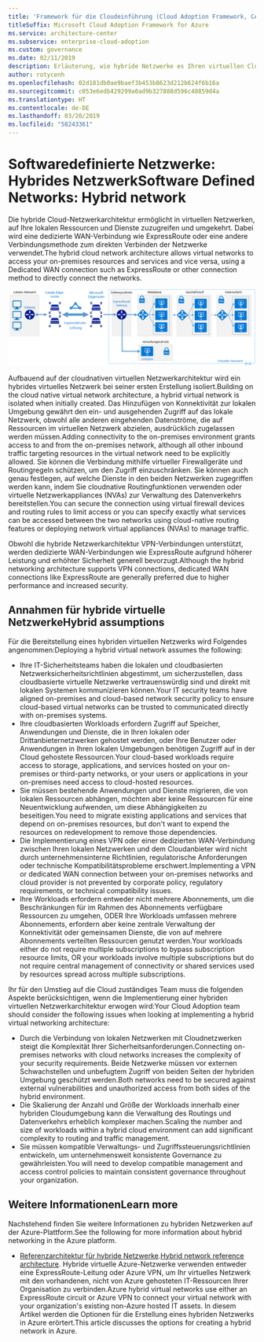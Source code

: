 ```yaml
---
title: 'Framework für die Cloudeinführung (Cloud Adoption Framework, CAF): Softwaredefinierte Netzwerke – Hybrides Netzwerk'
titleSuffix: Microsoft Cloud Adoption Framework for Azure
ms.service: architecture-center
ms.subservice: enterprise-cloud-adoption
ms.custom: governance
ms.date: 02/11/2019
description: Erläuterung, wie hybride Netzwerke es Ihren virtuellen Cloudnetzwerken ermöglichen, sich mit lokalen Ressourcen zu verbinden
author: rotycenh
ms.openlocfilehash: 02d181db0ae9baef3b453b8623d212b624f6b16a
ms.sourcegitcommit: c053e6edb429299a0ad9b327888d596c48859d4a
ms.translationtype: HT
ms.contentlocale: de-DE
ms.lasthandoff: 03/20/2019
ms.locfileid: "58243361"
---
```

# <a name="software-defined-networks-hybrid-network"></a><span data-ttu-id="dc33b-103">Softwaredefinierte Netzwerke: Hybrides Netzwerk</span><span class="sxs-lookup"><span data-stu-id="dc33b-103">Software Defined Networks: Hybrid network</span></span>

<span data-ttu-id="dc33b-104">Die hybride Cloud-Netzwerkarchitektur ermöglicht in virtuellen Netzwerken, auf Ihre lokalen Ressourcen und Dienste zuzugreifen und umgekehrt. Dabei wird eine dedizierte WAN-Verbindung wie ExpressRoute oder eine andere Verbindungsmethode zum direkten Verbinden der Netzwerke verwendet.</span><span class="sxs-lookup"><span data-stu-id="dc33b-104">The hybrid cloud network architecture allows virtual networks to access your on-premises resources and services and vice versa, using a Dedicated WAN connection such as ExpressRoute or other connection method to directly connect the networks.</span></span>

![Hybrides Netzwerk](../../../reference-architectures/hybrid-networking/images/expressroute.png)

<span data-ttu-id="dc33b-106">Aufbauend auf der cloudnativen virtuellen Netzwerkarchitektur wird ein hybrides virtuelles Netzwerk bei seiner ersten Erstellung isoliert.</span><span class="sxs-lookup"><span data-stu-id="dc33b-106">Building on the cloud native virtual network architecture, a hybrid virtual network is isolated when initially created.</span></span> <span data-ttu-id="dc33b-107">Das Hinzufügen von Konnektivität zur lokalen Umgebung gewährt den ein- und ausgehenden Zugriff auf das lokale Netzwerk, obwohl alle anderen eingehenden Datenströme, die auf Ressourcen im virtuellen Netzwerk abzielen, ausdrücklich zugelassen werden müssen.</span><span class="sxs-lookup"><span data-stu-id="dc33b-107">Adding connectivity to the on-premises environment grants access to and from the on-premises network, although all other inbound traffic targeting resources in the virtual network need to be explicitly allowed.</span></span> <span data-ttu-id="dc33b-108">Sie können die Verbindung mithilfe virtueller Firewallgeräte und Routingregeln schützen, um den Zugriff einzuschränken. Sie können auch genau festlegen, auf welche Dienste in den beiden Netzwerken zugegriffen werden kann, indem Sie cloudnative Routingfunktionen verwenden oder virtuelle Netzwerkappliances (NVAs) zur Verwaltung des Datenverkehrs bereitstellen.</span><span class="sxs-lookup"><span data-stu-id="dc33b-108">You can secure the connection using virtual firewall devices and routing rules to limit access or you can specify exactly what services can be accessed between the two networks using cloud-native routing features or deploying network virtual appliances (NVAs) to manage traffic.</span></span>

<span data-ttu-id="dc33b-109">Obwohl die hybride Netzwerkarchitektur VPN-Verbindungen unterstützt, werden dedizierte WAN-Verbindungen wie ExpressRoute aufgrund höherer Leistung und erhöhter Sicherheit generell bevorzugt.</span><span class="sxs-lookup"><span data-stu-id="dc33b-109">Although the hybrid networking architecture supports VPN connections, dedicated WAN connections like ExpressRoute are generally preferred due to higher performance and increased security.</span></span>

## <a name="hybrid-assumptions"></a><span data-ttu-id="dc33b-110">Annahmen für hybride virtuelle Netzwerke</span><span class="sxs-lookup"><span data-stu-id="dc33b-110">Hybrid assumptions</span></span>

<span data-ttu-id="dc33b-111">Für die Bereitstellung eines hybriden virtuellen Netzwerks wird Folgendes angenommen:</span><span class="sxs-lookup"><span data-stu-id="dc33b-111">Deploying a hybrid virtual network assumes the following:</span></span>

- <span data-ttu-id="dc33b-112">Ihre IT-Sicherheitsteams haben die lokalen und cloudbasierten Netzwerksicherheitsrichtlinien abgestimmt, um sicherzustellen, dass cloudbasierte virtuelle Netzwerke vertrauenswürdig sind und direkt mit lokalen Systemen kommunizieren können.</span><span class="sxs-lookup"><span data-stu-id="dc33b-112">Your IT security teams have aligned on-premises and cloud-based network security policy to ensure cloud-based virtual networks can be trusted to communicated directly with on-premises systems.</span></span>
- <span data-ttu-id="dc33b-113">Ihre cloudbasierten Workloads erfordern Zugriff auf Speicher, Anwendungen und Dienste, die in Ihren lokalen oder Drittanbieternetzwerken gehostet werden, oder Ihre Benutzer oder Anwendungen in Ihren lokalen Umgebungen benötigen Zugriff auf in der Cloud gehostete Ressourcen.</span><span class="sxs-lookup"><span data-stu-id="dc33b-113">Your cloud-based workloads require access to storage, applications, and services hosted on your on-premises or third-party networks, or your users or applications in your on-premises need access to cloud-hosted resources.</span></span>
- <span data-ttu-id="dc33b-114">Sie müssen bestehende Anwendungen und Dienste migrieren, die von lokalen Ressourcen abhängen, möchten aber keine Ressourcen für eine Neuentwicklung aufwenden, um diese Abhängigkeiten zu beseitigen.</span><span class="sxs-lookup"><span data-stu-id="dc33b-114">You need to migrate existing applications and services that depend on on-premises resources, but don't want to expend the resources on redevelopment to remove those dependencies.</span></span>
- <span data-ttu-id="dc33b-115">Die Implementierung eines VPN oder einer dedizierten WAN-Verbindung zwischen Ihren lokalen Netzwerken und dem Cloudanbieter wird nicht durch unternehmensinterne Richtlinien, regulatorische Anforderungen oder technische Kompatibilitätsprobleme erschwert.</span><span class="sxs-lookup"><span data-stu-id="dc33b-115">Implementing a VPN or dedicated WAN connection between your on-premises networks and cloud provider is not prevented by corporate policy, regulatory requirements, or technical compatibility issues.</span></span>
- <span data-ttu-id="dc33b-116">Ihre Workloads erfordern entweder nicht mehrere Abonnements, um die Beschränkungen für im Rahmen des Abonnements verfügbare Ressourcen zu umgehen, ODER Ihre Workloads umfassen mehrere Abonnements, erfordern aber keine zentrale Verwaltung der Konnektivität oder gemeinsamen Dienste, die von auf mehrere Abonnements verteilten Ressourcen genutzt werden.</span><span class="sxs-lookup"><span data-stu-id="dc33b-116">Your workloads either do not require multiple subscriptions to bypass subscription resource limits, OR your workloads involve multiple subscriptions but do not require central management of connectivity or shared services used by resources spread across multiple subscriptions.</span></span>

<span data-ttu-id="dc33b-117">Ihr für den Umstieg auf die Cloud zuständiges Team muss die folgenden Aspekte berücksichtigen, wenn die Implementierung einer hybriden virtuellen Netzwerkarchitektur erwogen wird:</span><span class="sxs-lookup"><span data-stu-id="dc33b-117">Your Cloud Adoption team should consider the following issues when looking at implementing a hybrid virtual networking architecture:</span></span>

- <span data-ttu-id="dc33b-118">Durch die Verbindung von lokalen Netzwerken mit Cloudnetzwerken steigt die Komplexität Ihrer Sicherheitsanforderungen.</span><span class="sxs-lookup"><span data-stu-id="dc33b-118">Connecting on-premises networks with cloud networks increases the complexity of your security requirements.</span></span> <span data-ttu-id="dc33b-119">Beide Netzwerke müssen vor externen Schwachstellen und unbefugtem Zugriff von beiden Seiten der hybriden Umgebung geschützt werden.</span><span class="sxs-lookup"><span data-stu-id="dc33b-119">Both networks need to be secured against external vulnerabilities and unauthorized access from both sides of the hybrid environment.</span></span>
- <span data-ttu-id="dc33b-120">Die Skalierung der Anzahl und Größe der Workloads innerhalb einer hybriden Cloudumgebung kann die Verwaltung des Routings und Datenverkehrs erheblich komplexer machen.</span><span class="sxs-lookup"><span data-stu-id="dc33b-120">Scaling the number and size of workloads within a hybrid cloud environment can add significant complexity to routing and traffic management.</span></span>
- <span data-ttu-id="dc33b-121">Sie müssen kompatible Verwaltungs- und Zugriffssteuerungsrichtlinien entwickeln, um unternehmensweit konsistente Governance zu gewährleisten.</span><span class="sxs-lookup"><span data-stu-id="dc33b-121">You will need to develop compatible management and access control policies to maintain consistent governance throughout your organization.</span></span>

## <a name="learn-more"></a><span data-ttu-id="dc33b-122">Weitere Informationen</span><span class="sxs-lookup"><span data-stu-id="dc33b-122">Learn more</span></span>

<span data-ttu-id="dc33b-123">Nachstehend finden Sie weitere Informationen zu hybriden Netzwerken auf der Azure-Plattform.</span><span class="sxs-lookup"><span data-stu-id="dc33b-123">See the following for more information about hybrid networking in the Azure platform.</span></span>

- <span data-ttu-id="dc33b-124">[Referenzarchitektur für hybride Netzwerke](../../../reference-architectures/hybrid-networking/expressroute.md).</span><span class="sxs-lookup"><span data-stu-id="dc33b-124">[Hybrid network reference architecture](../../../reference-architectures/hybrid-networking/expressroute.md).</span></span> <span data-ttu-id="dc33b-125">Hybride virtuelle Azure-Netzwerke verwenden entweder eine ExpressRoute-Leitung oder Azure VPN, um Ihr virtuelles Netzwerk mit den vorhandenen, nicht von Azure gehosteten IT-Ressourcen Ihrer Organisation zu verbinden.</span><span class="sxs-lookup"><span data-stu-id="dc33b-125">Azure hybrid virtual networks use either an ExpressRoute circuit or Azure VPN to connect your virtual network with your organization's existing non-Azure hosted IT assets.</span></span> <span data-ttu-id="dc33b-126">In diesem Artikel werden die Optionen für die Erstellung eines hybriden Netzwerks in Azure erörtert.</span><span class="sxs-lookup"><span data-stu-id="dc33b-126">This article discusses the options for creating a hybrid network in Azure.</span></span>
